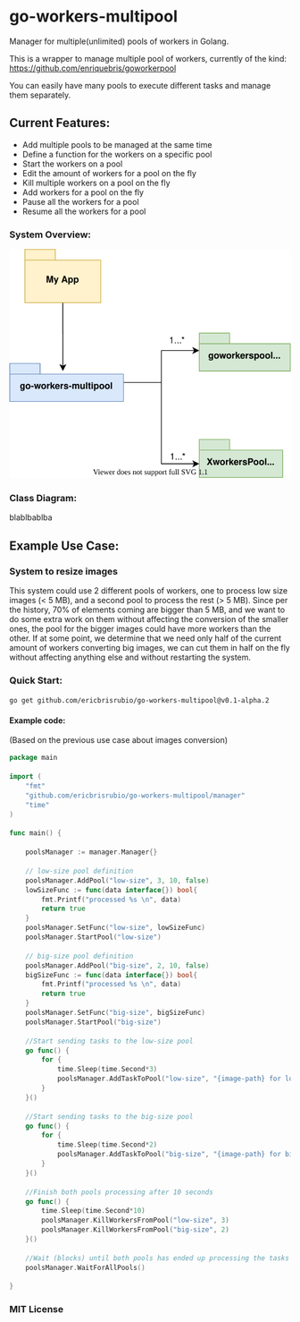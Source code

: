 # go-workers-multipool
Manager for multiple(unlimited) pools of workers in Golang.

This is a wrapper to manage multiple pool of workers, currently of the kind:
https://github.com/enriquebris/goworkerpool

You can easily have many pools to execute different tasks and manage them separately.

## Current Features:
- Add multiple pools to be managed at the same time
- Define a function for the workers on a specific pool
- Start the workers on a pool
- Edit the amount of workers for a pool on the fly
- Kill multiple workers on a pool on the fly
- Add workers for a pool on the fly
- Pause all the workers for a pool
- Resume all the workers for a pool

### System Overview:

![system-overview](./go-workers-multipool-Overview.svg)

### Class Diagram:
blablbablba

## Example Use Case:
### System to resize images

This system could use 2 different pools of workers, one to process low size images (< 5 MB), and a second pool to process 
the rest (> 5 MB). Since per the history, 70% of elements coming are bigger than 5 MB, and we want to do some extra work 
on them without affecting the conversion of the smaller ones, the pool for the bigger images could have more workers than 
the other. If at some point, we determine that we need only half of the current amount of workers converting big images, 
we can cut them in half on the fly without affecting anything else and without restarting the system.




### Quick Start: 

```go get github.com/ericbrisrubio/go-workers-multipool@v0.1-alpha.2```

#### Example code:

(Based on the previous use case about images conversion)

```go
package main

import (
	"fmt"
	"github.com/ericbrisrubio/go-workers-multipool/manager"
	"time"
)

func main() {

	poolsManager := manager.Manager{}

	// low-size pool definition
	poolsManager.AddPool("low-size", 3, 10, false)
	lowSizeFunc := func(data interface{}) bool{
		fmt.Printf("processed %s \n", data)
		return true
	}
	poolsManager.SetFunc("low-size", lowSizeFunc)
	poolsManager.StartPool("low-size")

	// big-size pool definition
	poolsManager.AddPool("big-size", 2, 10, false)
	bigSizeFunc := func(data interface{}) bool{
		fmt.Printf("processed %s \n", data)
		return true
	}
	poolsManager.SetFunc("big-size", bigSizeFunc)
	poolsManager.StartPool("big-size")

	//Start sending tasks to the low-size pool
	go func() {
		for {
			time.Sleep(time.Second*3)
			poolsManager.AddTaskToPool("low-size", "{image-path} for low size image")
		}
	}()

	//Start sending tasks to the big-size pool
	go func() {
		for {
			time.Sleep(time.Second*2)
			poolsManager.AddTaskToPool("big-size", "{image-path} for big-size image")
		}
	}()

	//Finish both pools processing after 10 seconds
	go func() {
		time.Sleep(time.Second*10)
		poolsManager.KillWorkersFromPool("low-size", 3)
		poolsManager.KillWorkersFromPool("big-size", 2)
	}()

	//Wait (blocks) until both pools has ended up processing the tasks
	poolsManager.WaitForAllPools()

}
```


### MIT License